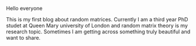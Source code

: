 Hello everyone

This is my first blog about random matrices. Currently I am a third year PhD studet at Queen Mary university of London and random matrix theory is my research topic. Sometimes I am getting across something truly beautiful and want to share. 
